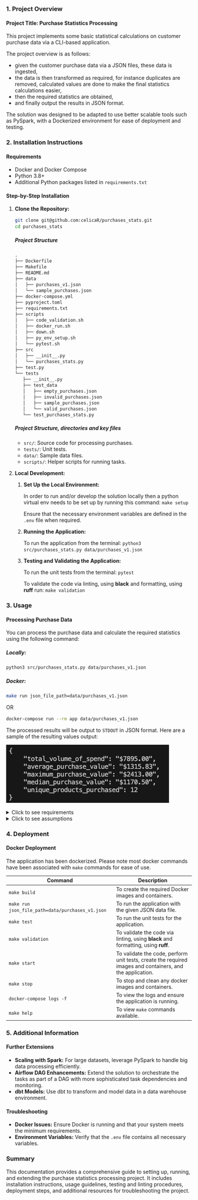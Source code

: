 ### **1. Project Overview**

#### **Project Title: Purchase Statistics Processing**

This project implements some basic statistical calculations on customer purchase data via a CLI-based application.

The project overview is as follows:
- given the customer purchase data via a JSON files, these data is ingested,
- the data is then transformed as required, for instance duplicates are removed, calculated values are done to make the final statistics calculations easier,
- then the required statistics are obtained,
- and finally output the results in JSON format.

The solution was designed to be adapted to use better scalable tools such as PySpark, with a Dockerized environment for ease of deployment and testing.

### **2. Installation Instructions**

#### **Requirements**

- Docker and Docker Compose
- Python 3.8+
- Additional Python packages listed in `requirements.txt`

#### **Step-by-Step Installation**

1. **Clone the Repository:**

   ```bash
   git clone git@github.com:celicaR/purchases_stats.git
   cd purchases_stats
   ```

   ##### **Project Structure**

   ```plaintext
   .
   ├── Dockerfile
   ├── Makefile
   ├── README.md
   ├── data
   │   ├── purchases_v1.json
   │   └── sample_purchases.json
   ├── docker-compose.yml
   ├── pyproject.toml
   ├── requirements.txt
   ├── scripts
   │   ├── code_validation.sh
   │   ├── docker_run.sh
   │   ├── down.sh
   │   ├── py_env_setup.sh
   │   └── pytest.sh
   ├── src
   │   ├── __init__.py
   │   └── purchases_stats.py
   ├── test.py
   └── tests
      ├── __init__.py
      ├── test_data
      │   ├── empty_purchases.json
      │   ├── invalid_purchases.json
      │   ├── sample_purchases.json
      │   └── valid_purchases.json
      └── test_purchases_stats.py
   ```

   ##### **Project Structure, directories and key files**
   - `src/`: Source code for processing purchases.
   - `tests/`: Unit tests.
   - `data/`: Sample data files.
   - `scripts/`: Helper scripts for running tasks.

1. **Local Development:**

   1. **Set Up the Local Environment:**

      In order to run and/or develop the solution locally then a python virtual env needs to be set up by running this command: `make setup`

      Ensure that the necessary environment variables are defined in the `.env` file when required.

   1. **Running the Application:**

      To run the application from the terminal: `python3 src/purchases_stats.py data/purchases_v1.json`

   1. **Testing and Validating the Application:**

      To run the unit tests from the terminal: `pytest`

      To validate the code via linting, using **black** and formatting, using **ruff** run: `make validation`

### **3. Usage**

#### **Processing Purchase Data**

You can process the purchase data and calculate the required statistics using the following command:

##### Locally:
```bash
python3 src/purchases_stats.py data/purchases_v1.json
```

##### Docker:
```bash
make run json_file_path=data/purchases_v1.json
```
OR
```bash
docker-compose run --rm app data/purchases_v1.json
```

The processed results will be output to `STDOUT` in JSON format. Here are a sample of the resulting values output:

![alt text](images/stdout.jpg)

<details>
<summary> Click to see requirements</summary>

### Requirements:

Here is the list of other requirements for the project to solve:

| Requirement | Description | Outcome |
|-------------|-------------|---------|
|CLI application|The application can be executed in the terminal/CLI. | Both the application can run locally and/or via docker and make commands from the CLI. See Docker Deployment commands.        |
|Input File     |Allow input of purchases via a file, containing data in the JSON format. | The JSON file path has to be specified as an argument in all cases, i.e. locally, docker, make commands. |
|Required statistics & Print results to STDOUT in a JSON format |![alt text](images/required_stats.jpg)             | ![alt text](images/stdout.jpg)        |
</details>


<details>
<summary> Click to see assumptions</summary>

### Assumptions:

The hint given was that purchase value will need to be computed.

Based on a sample of the given purchases JSON file (see [data/sample_purchases.json](data/sample_purchases.json){:target="_blank"}), these data once ingested was transformed by removing duplicates and normalized its items.

Then each items product value (`item.product_value`) in a purchase done by a customer was calculated as -> `item.price * item.quantity`, producing the data as shown in this picture:

![alt text](images/transformed_data.jpg)


Then assumption was to do the purchases statistics for a brand, customer_id and purchase_id on:

![alt text](images/data_for_stats.jpg)

Resulting on these values output:

![alt text](images/stdout.jpg)
</details>

### **4. Deployment**

#### **Docker Deployment**

   The application has been dockerized. Please note most docker commands have been associated with `make` commands for ease of use.

   | Command | Description |
   |---------|-------------|
   |`make build`| To create the required Docker images and containers.|
   |`make run json_file_path=data/purchases_v1.json`| To run the application with the given JSON data file. |
   |`make test` |To run the unit tests for the application.       |
   |`make validation` |To validate the code via linting, using **black** and formatting, using **ruff**.|
   |`make start`|To validate the code, perform unit tests, create the required images and containers, and the application. |
   |`make stop` |To stop and clean any docker images and containers.       |
   |`docker-compose logs -f` |To view the logs and ensure the application is running.       |
   |`make help` |To view `make` commands available.       |

### **5. Additional Information**

#### **Further Extensions**

- **Scaling with Spark:** For large datasets, leverage PySpark to handle big data processing efficiently.
- **Airflow DAG Enhancements:** Extend the solution to orchestrate the tasks as part of a DAG with more sophisticated task dependencies and monitoring.
- **dbt Models:** Use dbt to transform and model data in a data warehouse environment.

#### **Troubleshooting**

- **Docker Issues:** Ensure Docker is running and that your system meets the minimum requirements.
- **Environment Variables:** Verify that the `.env` file contains all necessary variables.

### **Summary**

This documentation provides a comprehensive guide to setting up, running, and extending the purchase statistics processing project. It includes installation instructions, usage guidelines, testing and linting procedures, deployment steps, and additional resources for troubleshooting the project.
